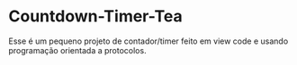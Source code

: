 # Countdown-Timer-Tea
Esse é um pequeno projeto de contador/timer feito em view code e usando programação orientada a protocolos.

